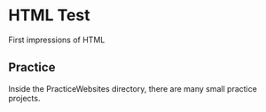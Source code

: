 # HTML Test
First impressions of HTML

## Practice
Inside the PracticeWebsites directory, there are many small practice projects.